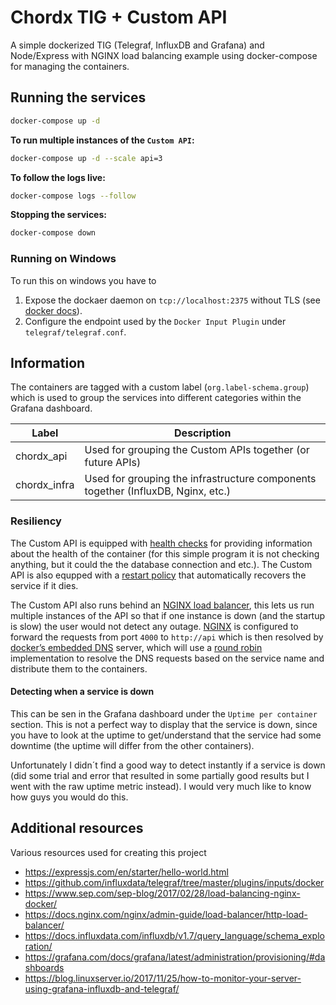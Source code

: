 # __Chordx TIG + Custom API__

A simple dockerized TIG (Telegraf, InfluxDB and Grafana) and Node/Express with NGINX load balancing example using docker-compose for managing the containers.

## __Running the services__

```bash
docker-compose up -d
```

__To run multiple instances of the `Custom API`:__

```bash
docker-compose up -d --scale api=3
```

__To follow the logs live:__

```bash
docker-compose logs --follow
```

__Stopping the services:__

```bash
docker-compose down
```

### __Running on Windows__

To run this on windows you have to

1. Expose the dockaer daemon on `tcp://localhost:2375` without TLS (see [docker docs](https://docs.docker.com/docker-for-windows/#general)).
2. Configure the endpoint used by the `Docker Input Plugin` under `telegraf/telegraf.conf`.

## __Information__

The containers are tagged with a custom label (`org.label-schema.group`) which is used to group the services into different categories within the Grafana dashboard.

| Label        | Description                                              |
|--------------|----------------------------------------------------------|
| chordx_api   | Used for grouping the Custom APIs together (or future APIs) |
| chordx_infra | Used for grouping the infrastructure components together (InfluxDB, Nginx, etc.) |

### __Resiliency__

The Custom API is equipped with [health checks](https://docs.docker.com/engine/reference/builder/#healthcheck) for providing information about the health of the container (for this simple program it is not checking anything, but it could the the database connection and etc.). The Custom API is also equpped with a [restart policy](https://docs.docker.com/config/containers/start-containers-automatically/) that automatically recovers the service if it dies.

The Custom API also runs behind an [NGINX load balancer](https://docs.nginx.com/nginx/admin-guide/load-balancer/http-load-balancer/), this lets us run multiple instances of the API so that if one instance is down (and the startup is slow) the user would not detect any outage. [NGINX](https://docs.nginx.com/nginx/) is configured to forward the requests from port `4000` to `http://api` which is then resolved by [docker’s embedded DNS](https://docs.docker.com/v17.09/engine/userguide/networking/configure-dns/) server, which will use a [round robin](https://en.wikipedia.org/wiki/Round-robin_DNS) implementation to resolve the DNS requests based on the service name and distribute them to the containers.

#### Detecting when a service is down

This can be sen in the Grafana dashboard under the `Uptime per container` section. This is not a perfect way to display that the service is down, since you have to look at the uptime to get/understand that the service had some downtime (the uptime will differ from the other containers).

Unfortunately I didn´t find a good way to detect instantly if a service is down (did some trial and error that resulted in some partially good results but I went with the raw uptime metric instead). I would very much like to know how guys you would do this.

## __Additional resources__

Various resources used for creating this project

- https://expressjs.com/en/starter/hello-world.html
- https://github.com/influxdata/telegraf/tree/master/plugins/inputs/docker
- https://www.sep.com/sep-blog/2017/02/28/load-balancing-nginx-docker/
- https://docs.nginx.com/nginx/admin-guide/load-balancer/http-load-balancer/
- https://docs.influxdata.com/influxdb/v1.7/query_language/schema_exploration/
- https://grafana.com/docs/grafana/latest/administration/provisioning/#dashboards
- https://blog.linuxserver.io/2017/11/25/how-to-monitor-your-server-using-grafana-influxdb-and-telegraf/